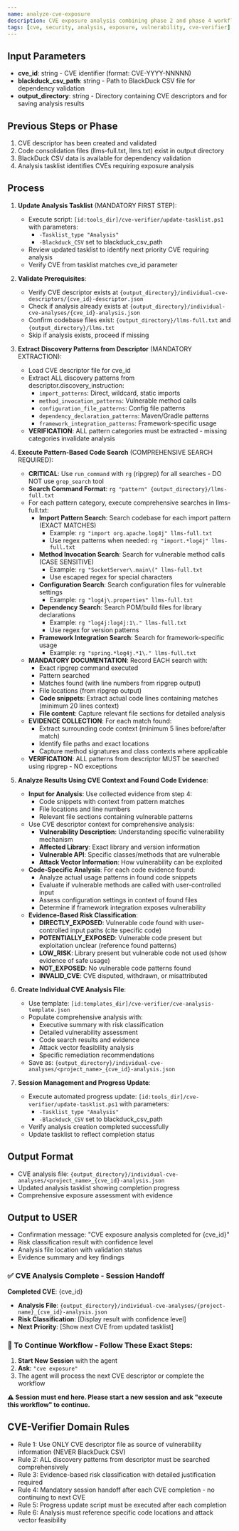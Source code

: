 ```yaml
---
name: analyze-cve-exposure
description: CVE exposure analysis combining phase 2 and phase 4 workflows
tags: [cve, security, analysis, exposure, vulnerability, cve-verifier]
---
```


## Input Parameters
- **cve_id**: string - CVE identifier (format: CVE-YYYY-NNNNN)
- **blackduck_csv_path**: string - Path to BlackDuck CSV file for dependency validation
- **output_directory**: string - Directory containing CVE descriptors and for saving analysis results

## Previous Steps or Phase
1. CVE descriptor has been created and validated
2. Code consolidation files (llms-full.txt, llms.txt) exist in output directory
3. BlackDuck CSV data is available for dependency validation
4. Analysis tasklist identifies CVEs requiring exposure analysis

## Process

1. **Update Analysis Tasklist** (MANDATORY FIRST STEP):
   - Execute script: `[id:tools_dir]/cve-verifier/update-tasklist.ps1` with parameters:
     - `-Tasklist_type "Analysis"`
     - `-Blackduck_CSV` set to blackduck_csv_path
   - Review updated tasklist to identify next priority CVE requiring analysis
   - Verify CVE from tasklist matches cve_id parameter

2. **Validate Prerequisites**:
   - Verify CVE descriptor exists at `{output_directory}/individual-cve-descriptors/{cve_id}-descriptor.json`
   - Check if analysis already exists at `{output_directory}/individual-cve-analyses/{cve_id}-analysis.json`
   - Confirm codebase files exist: `{output_directory}/llms-full.txt` and `{output_directory}/llms.txt`
   - Skip if analysis exists, proceed if missing

3. **Extract Discovery Patterns from Descriptor** (MANDATORY EXTRACTION):
   - Load CVE descriptor file for cve_id
   - Extract ALL discovery patterns from descriptor.discovery_instruction:
     - `import_patterns`: Direct, wildcard, static imports
     - `method_invocation_patterns`: Vulnerable method calls
     - `configuration_file_patterns`: Config file patterns
     - `dependency_declaration_patterns`: Maven/Gradle patterns
     - `framework_integration_patterns`: Framework-specific usage
   - **VERIFICATION**: ALL pattern categories must be extracted - missing categories invalidate analysis

4. **Execute Pattern-Based Code Search** (COMPREHENSIVE SEARCH REQUIRED):
   - **CRITICAL**: Use `run_command` with `rg` (ripgrep) for all searches - DO NOT use `grep_search` tool
   - **Search Command Format**: `rg "pattern" {output_directory}/llms-full.txt`
   - For each pattern category, execute comprehensive searches in llms-full.txt:
     - **Import Pattern Search**: Search codebase for each import pattern (EXACT MATCHES)
       - Example: `rg "import org.apache.log4j" llms-full.txt`
       - Use regex patterns when needed: `rg "import.*log4j" llms-full.txt`
     - **Method Invocation Search**: Search for vulnerable method calls (CASE SENSITIVE)
       - Example: `rg "SocketServer\.main\(" llms-full.txt`
       - Use escaped regex for special characters
     - **Configuration Search**: Search configuration files for vulnerable settings
       - Example: `rg "log4j\.properties" llms-full.txt`
     - **Dependency Search**: Search POM/build files for library declarations
       - Example: `rg "log4j:log4j:1\." llms-full.txt`
       - Use regex for version patterns
     - **Framework Integration Search**: Search for framework-specific usage
       - Example: `rg "spring.*log4j.*1\." llms-full.txt`
   - **MANDATORY DOCUMENTATION**: Record EACH search with:
     - Exact ripgrep command executed
     - Pattern searched
     - Matches found (with line numbers from ripgrep output)
     - File locations (from ripgrep output)
     - **Code snippets**: Extract actual code lines containing matches (minimum 20 lines context)
     - **File content**: Capture relevant file sections for detailed analysis
   - **EVIDENCE COLLECTION**: For each match found:
     - Extract surrounding code context (minimum 5 lines before/after match)
     - Identify file paths and exact locations
     - Capture method signatures and class contexts where applicable
   - **VERIFICATION**: ALL patterns from descriptor MUST be searched using ripgrep - NO exceptions

5. **Analyze Results Using CVE Context and Found Code Evidence**:
   - **Input for Analysis**: Use collected evidence from step 4:
     - Code snippets with context from pattern matches
     - File locations and line numbers
     - Relevant file sections containing vulnerable patterns
   - Use CVE descriptor context for comprehensive analysis:
     - **Vulnerability Description**: Understanding specific vulnerability mechanism
     - **Affected Library**: Exact library and version information
     - **Vulnerable API**: Specific classes/methods that are vulnerable
     - **Attack Vector Information**: How vulnerability can be exploited
   - **Code-Specific Analysis**: For each code evidence found:
     - Analyze actual usage patterns in found code snippets
     - Evaluate if vulnerable methods are called with user-controlled input
     - Assess configuration settings in context of found files
     - Determine if framework integration exposes vulnerability
   - **Evidence-Based Risk Classification**:
     - **DIRECTLY_EXPOSED**: Vulnerable code found with user-controlled input paths (cite specific code)
     - **POTENTIALLY_EXPOSED**: Vulnerable code present but exploitation unclear (reference found patterns)
     - **LOW_RISK**: Library present but vulnerable code not used (show evidence of safe usage)
     - **NOT_EXPOSED**: No vulnerable code patterns found
     - **INVALID_CVE**: CVE disputed, withdrawn, or misattributed

6. **Create Individual CVE Analysis File**:
   - Use template: `[id:templates_dir]/cve-verifier/cve-analysis-template.json`
   - Populate comprehensive analysis with:
     - Executive summary with risk classification
     - Detailed vulnerability assessment
     - Code search results and evidence
     - Attack vector feasibility analysis
     - Specific remediation recommendations
   - Save as: `{output_directory}/individual-cve-analyses/<project_name>_{cve_id}-analysis.json`

7. **Session Management and Progress Update**:
   - Execute automated progress update: `[id:tools_dir]/cve-verifier/update-tasklist.ps1` with parameters:
     - `-Tasklist_type "Analysis"`
     - `-Blackduck_CSV` set to blackduck_csv_path
   - Verify analysis creation completed successfully
   - Update tasklist to reflect completion status

## Output Format
- CVE analysis file: `{output_directory}/individual-cve-analyses/<project_name>_{cve_id}-analysis.json`
- Updated analysis tasklist showing completion progress
- Comprehensive exposure assessment with evidence

## Output to USER
- Confirmation message: "CVE exposure analysis completed for {cve_id}"
- Risk classification result with confidence level
- Analysis file location with validation status
- Evidence summary and key findings

### ✅ CVE Analysis Complete - Session Handoff

**Completed CVE**: {cve_id}
- **Analysis File**: `{output_directory}/individual-cve-analyses/{project-name}_{cve_id}-analysis.json`
- **Risk Classification**: [Display result with confidence level]
- **Next Priority**: [Show next CVE from updated tasklist]

### 🔄 To Continue Workflow - Follow These Exact Steps:
1. **Start New Session** with the agent
2. **Ask**: `"cve exposure"`
3. The agent will process the next CVE descriptor or complete the workflow

**⚠️ Session must end here. Please start a new session and ask "execute this workflow" to continue.**

## CVE-Verifier Domain Rules
- Rule 1: Use ONLY CVE descriptor file as source of vulnerability information (NEVER BlackDuck CSV)
- Rule 2: ALL discovery patterns from descriptor must be searched comprehensively
- Rule 3: Evidence-based risk classification with detailed justification required
- Rule 4: Mandatory session handoff after each CVE completion - no continuing to next CVE
- Rule 5: Progress update script must be executed after each completion
- Rule 6: Analysis must reference specific code locations and attack vector feasibility
